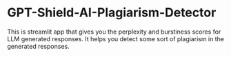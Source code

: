 # GPT-Shield-AI-Plagiarism-Detector
This is streamlit app that gives you the perplexity and burstiness scores for LLM generated responses. It helps you detect some sort of plagiarism in the generated responses.
